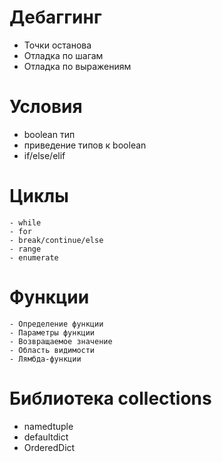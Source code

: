 
# Дебаггинг
  - Точки останова
  - Отладка по шагам
  - Отладка по выражениям

# Условия
  - boolean тип
  - приведение типов к boolean
  - if/else/elif

# Циклы
    - while
    - for
    - break/continue/else
    - range
    - enumerate

# Функции
    - Определение функции
    - Параметры функции
    - Возвращаемое значение
    - Область видимости
    - Лямбда-функции

# Библиотека collections
  - namedtuple
  - defaultdict
  - OrderedDict
